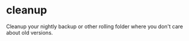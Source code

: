 # cleanup
Cleanup your nightly backup or other rolling folder where you don't care about old versions.
